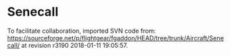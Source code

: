 # SenecaII

To facilitate collaboration, imported SVN code from: https://sourceforge.net/p/flightgear/fgaddon/HEAD/tree/trunk/Aircraft/SenecaII/ at revision r3190 2018-01-11 19:05:57.

